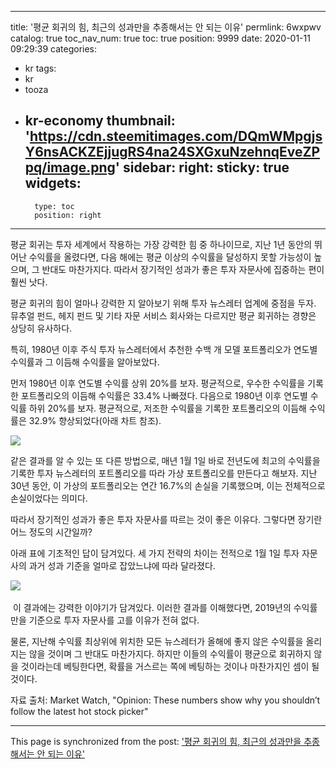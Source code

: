 
---
title: '평균 회귀의 힘, 최근의 성과만을 추종해서는 안 되는 이유'
permlink: 6wxpwv
catalog: true
toc_nav_num: true
toc: true
position: 9999
date: 2020-01-11 09:29:39
categories:
- kr
tags:
- kr
- tooza
- kr-economy
thumbnail: 'https://cdn.steemitimages.com/DQmWMpgjsY6nsACKZEjjugRS4na24SXGxuNzehnqEveZPpq/image.png'
sidebar:
    right:
        sticky: true
widgets:
    -
        type: toc
        position: right
---


평균 회귀는 투자 세계에서 작용하는 가장 강력한 힘 중 하나이므로, 지난 1년 동안의 뛰어난 수익률을 올렸다면, 다음 해에는 평균 이상의 수익률을 달성하지 못할 가능성이 높으며, 그 반대도 마찬가지다. 따라서 장기적인 성과가 좋은 투자 자문사에 집중하는 편이 훨씬 낫다.

평균 회귀의 힘이 얼마나 강력한 지 알아보기 위해 투자 뉴스레터 업계에 중점을 두자. 뮤추얼 펀드, 헤지 펀드 및 기타 자문 서비스 회사와는 다르지만 평균 회귀하는 경향은 상당히 유사하다.

특히, 1980년 이후 주식 투자 뉴스레터에서 추천한 수백 개 모델 포트폴리오가 연도별 수익률과 그 이듬해 수익률을 알아보았다.

먼저 1980년 이후 연도별 수익률 상위 20%를 보자. 평균적으로, 우수한 수익률을 기록한 포트폴리오의 이듬해 수익률은 33.4% 나빠졌다. 다음으로 1980년 이후 연도별 수익률 하위 20%를 보자. 평균적으로, 저조한 수익률을 기록한 포트폴리오의 이듬해 수익률은 32.9% 향상되었다(아래 차트 참조).

![](https://cdn.steemitimages.com/DQmWMpgjsY6nsACKZEjjugRS4na24SXGxuNzehnqEveZPpq/image.png)

같은 결과를 알 수 있는 또 다른 방법으로, 매년 1월 1일 바로 전년도에 최고의 수익률을 기록한 투자 뉴스레터의 포트폴리오를 따라 가상 포트폴리오를 만든다고 해보자. 지난 30년 동안, 이 가상의 포트폴리오는 연간 16.7%의 손실을 기록했으며, 이는 전체적으로 손실이었다는 의미다.

따라서 장기적인 성과가 좋은 투자 자문사를 따르는 것이 좋은 이유다. 그렇다면 장기란 어느 정도의 시간일까?

아래 표에 기초적인 답이 담겨있다. 세 가지 전략의 차이는 전적으로 1월 1일 투자 자문사의 과거 성과 기준을 얼마로 잡았느냐에 따라 달라졌다. 

﻿![](https://cdn.steemitimages.com/DQmcDUMqFjp17k9rq11v79GQCPyLVQwb2hW8U8kCNydcbPz/image.png)

﻿
 이 결과에는 강력한 이야기가 담겨있다. 이러한 결과를 이해했다면, 2019년의 수익률만을 기준으로 투자 자문사를 고를 이유가 전혀 없다.

물론, 지난해 수익률 최상위에 위치한 모든 뉴스레터가 올해에 좋지 않은 수익률을 올리지는 않을 것이며 그 반대도 마찬가지다. 하지만 이들의 수익률이 평균으로 회귀하지 않을 것이라는데 베팅한다면, 확률을 거스르는 쪽에 베팅하는 것이나 마찬가지인 셈이 될 것이다.

자료 출처: Market Watch, "Opinion: These numbers show why you shouldn’t follow the latest hot stock picker"

- - -

This page is synchronized from the post: ['평균 회귀의 힘, 최근의 성과만을 추종해서는 안 되는 이유'](https://steemit.com/@pius.pius/6wxpwv)
